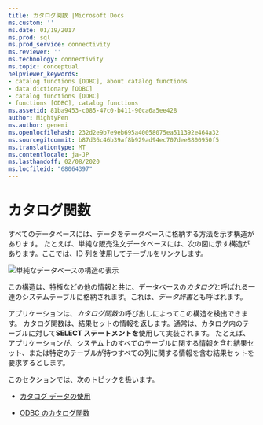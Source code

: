```yaml
---
title: カタログ関数 |Microsoft Docs
ms.custom: ''
ms.date: 01/19/2017
ms.prod: sql
ms.prod_service: connectivity
ms.reviewer: ''
ms.technology: connectivity
ms.topic: conceptual
helpviewer_keywords:
- catalog functions [ODBC], about catalog functions
- data dictionary [ODBC]
- catalog functions [ODBC]
- functions [ODBC], catalog functions
ms.assetid: 81ba9453-c085-47c0-b411-90ca6a5ee428
author: MightyPen
ms.author: genemi
ms.openlocfilehash: 232d2e9b7e9eb695a40058075ea511392e464a32
ms.sourcegitcommit: b87d36c46b39af8b929ad94ec707dee8800950f5
ms.translationtype: MT
ms.contentlocale: ja-JP
ms.lasthandoff: 02/08/2020
ms.locfileid: "68064397"
---
```

# <a name="catalog-functions"></a>カタログ関数
すべてのデータベースには、データをデータベースに格納する方法を示す構造があります。 たとえば、単純な販売注文データベースには、次の図に示す構造があります。ここでは、ID 列を使用してテーブルをリンクします。  
  
 ![単純なデータベースの構造の表示](../../../odbc/reference/develop-app/media/pr19.gif "pr19")  
  
 この構造は、特権などの他の情報と共に、データベースの*カタログ*と呼ばれる一連のシステムテーブルに格納されます。これは、*データ辞書*とも呼ばれます。  
  
 アプリケーションは、*カタログ関数*の呼び出しによってこの構造を検出できます。 カタログ関数は、結果セットの情報を返します。通常は、カタログ内のテーブルに対して**SELECT ステートメントを**使用して実装されます。 たとえば、アプリケーションが、システム上のすべてのテーブルに関する情報を含む結果セット、または特定のテーブルが持つすべての列に関する情報を含む結果セットを要求するとします。  
  
 このセクションでは、次のトピックを扱います。  
  
-   [カタログ データの使用](../../../odbc/reference/develop-app/uses-of-catalog-data.md)  
  
-   [ODBC のカタログ関数](../../../odbc/reference/develop-app/catalog-functions-in-odbc.md)
